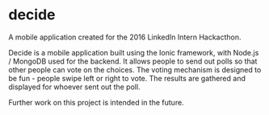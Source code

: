 # decide

A mobile application created for the 2016 LinkedIn Intern Hackacthon.

Decide is a mobile application built using the Ionic framework, with Node.js / MongoDB used for the backend.
It allows people to send out polls so that other people can vote on the choices.
The voting mechanism is designed to be fun - people swipe left or right to vote. 
The results are gathered and displayed for whoever sent out the poll.

Further work on this project is intended in the future.
